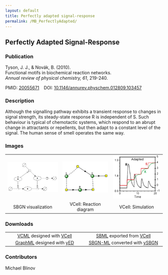 ```yaml
---
layout: default
title: Perfectly adapted signal-response
permalink: /MB_PerfectlyAdapted/
---
```


## Perfectly Adapted Signal-Response

### Publication

Tyson, J. J., & Novák, B. (2010). 
<br>Functional motifs in biochemical reaction networks. 
<br><i>Annual review of physical chemistry, 61</i>, 219-240.

PMID:  [20055671](https://www.ncbi.nlm.nih.gov/pubmed/20055671) &ensp; DOI: [10.1146/annurev.physchem.012809.103457](https://doi.org/10.1146/annurev.physchem.012809.103457)

### Description

Although the signalling pathway exhibits a transient response to changes in signal strength, 
its steady-state response R is independent of S. Such behaviour is typical of chemotactic systems, 
which respond to an abrupt change in attractants or repellents, but then adapt to a constant level of the signal. 
The human sense of smell operates the same way. 

### Images

 <table> 
 <td align="center" width="300"> <a href="http://modelbricks.org/images/modelbricks/PerfectlyAdaptedSBGN.PNG"><img src="/images/modelbricks/PerfectlyAdaptedSBGN.PNG" width="400"/></a></td>
 <td align="center" width="300"><a href="https://modelbricks.github.io/images/modelbricks/PerfectlyAdaptedVcell.png"><img src="/images/modelbricks/PerfectlyAdaptedVcell.png" width="200"/></a></td>
 <td align="center" width="300"><a href="http://modelbricks.org/images/modelbricks/PerfectlyAdaptedResponse.PNG"><img src="/images/modelbricks/PerfectlyAdaptedResponse.PNG" width="150"/></a></td>
 <tr>
   <td align="center"> SBGN visualization</td>
  <td align="center"> VCell: Reaction diagram</td>
  <td align="center"> VCell: Simulation</td>
 </tr>
 </table>
 
### Downloads

 <table> 
 <td align="center"><a href="/modelbricks/Tyson_2003_1d.vcml">VCML</a> designed with <a href="http://vcell.org"> VCell</a>  </td> 
 <td align="center"><a href="/modelbricks/Tyson_2003_1d.xml">SBML</a> exported from <a href="http://vcell.org"> VCell</a>  </td>
 <tr>
    <td align="center" width="33%"><a href="/modelbricks/PerfectlyAdaptedSBGN.graphml">GraphML</a> designed with <a href="https://www.yworks.com/yed">yED</a></td>
    <td align="center" width="33%"><a href="/modelbricks/PerfectlyAdaptedSBGN.sbgn">SBGN-ML</a> converted with <a href="https://github.com/sbgn/ySBGN">ySBGN</a></td>
 </tr>
 </table>

### Contributors

Michael Blinov
